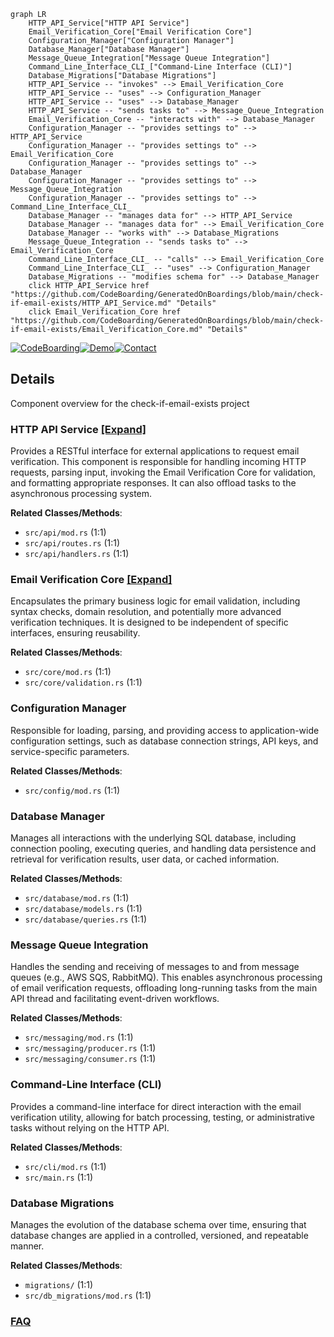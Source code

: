 ```mermaid
graph LR
    HTTP_API_Service["HTTP API Service"]
    Email_Verification_Core["Email Verification Core"]
    Configuration_Manager["Configuration Manager"]
    Database_Manager["Database Manager"]
    Message_Queue_Integration["Message Queue Integration"]
    Command_Line_Interface_CLI_["Command-Line Interface (CLI)"]
    Database_Migrations["Database Migrations"]
    HTTP_API_Service -- "invokes" --> Email_Verification_Core
    HTTP_API_Service -- "uses" --> Configuration_Manager
    HTTP_API_Service -- "uses" --> Database_Manager
    HTTP_API_Service -- "sends tasks to" --> Message_Queue_Integration
    Email_Verification_Core -- "interacts with" --> Database_Manager
    Configuration_Manager -- "provides settings to" --> HTTP_API_Service
    Configuration_Manager -- "provides settings to" --> Email_Verification_Core
    Configuration_Manager -- "provides settings to" --> Database_Manager
    Configuration_Manager -- "provides settings to" --> Message_Queue_Integration
    Configuration_Manager -- "provides settings to" --> Command_Line_Interface_CLI_
    Database_Manager -- "manages data for" --> HTTP_API_Service
    Database_Manager -- "manages data for" --> Email_Verification_Core
    Database_Manager -- "works with" --> Database_Migrations
    Message_Queue_Integration -- "sends tasks to" --> Email_Verification_Core
    Command_Line_Interface_CLI_ -- "calls" --> Email_Verification_Core
    Command_Line_Interface_CLI_ -- "uses" --> Configuration_Manager
    Database_Migrations -- "modifies schema for" --> Database_Manager
    click HTTP_API_Service href "https://github.com/CodeBoarding/GeneratedOnBoardings/blob/main/check-if-email-exists/HTTP_API_Service.md" "Details"
    click Email_Verification_Core href "https://github.com/CodeBoarding/GeneratedOnBoardings/blob/main/check-if-email-exists/Email_Verification_Core.md" "Details"
```

[![CodeBoarding](https://img.shields.io/badge/Generated%20by-CodeBoarding-9cf?style=flat-square)](https://github.com/CodeBoarding/CodeBoarding)[![Demo](https://img.shields.io/badge/Try%20our-Demo-blue?style=flat-square)](https://www.codeboarding.org/demo)[![Contact](https://img.shields.io/badge/Contact%20us%20-%20contact@codeboarding.org-lightgrey?style=flat-square)](mailto:contact@codeboarding.org)

## Details

Component overview for the check-if-email-exists project

### HTTP API Service [[Expand]](./HTTP_API_Service.md)
Provides a RESTful interface for external applications to request email verification. This component is responsible for handling incoming HTTP requests, parsing input, invoking the Email Verification Core for validation, and formatting appropriate responses. It can also offload tasks to the asynchronous processing system.


**Related Classes/Methods**:

- `src/api/mod.rs` (1:1)
- `src/api/routes.rs` (1:1)
- `src/api/handlers.rs` (1:1)


### Email Verification Core [[Expand]](./Email_Verification_Core.md)
Encapsulates the primary business logic for email validation, including syntax checks, domain resolution, and potentially more advanced verification techniques. It is designed to be independent of specific interfaces, ensuring reusability.


**Related Classes/Methods**:

- `src/core/mod.rs` (1:1)
- `src/core/validation.rs` (1:1)


### Configuration Manager
Responsible for loading, parsing, and providing access to application-wide configuration settings, such as database connection strings, API keys, and service-specific parameters.


**Related Classes/Methods**:

- `src/config/mod.rs` (1:1)


### Database Manager
Manages all interactions with the underlying SQL database, including connection pooling, executing queries, and handling data persistence and retrieval for verification results, user data, or cached information.


**Related Classes/Methods**:

- `src/database/mod.rs` (1:1)
- `src/database/models.rs` (1:1)
- `src/database/queries.rs` (1:1)


### Message Queue Integration
Handles the sending and receiving of messages to and from message queues (e.g., AWS SQS, RabbitMQ). This enables asynchronous processing of email verification requests, offloading long-running tasks from the main API thread and facilitating event-driven workflows.


**Related Classes/Methods**:

- `src/messaging/mod.rs` (1:1)
- `src/messaging/producer.rs` (1:1)
- `src/messaging/consumer.rs` (1:1)


### Command-Line Interface (CLI)
Provides a command-line interface for direct interaction with the email verification utility, allowing for batch processing, testing, or administrative tasks without relying on the HTTP API.


**Related Classes/Methods**:

- `src/cli/mod.rs` (1:1)
- `src/main.rs` (1:1)


### Database Migrations
Manages the evolution of the database schema over time, ensuring that database changes are applied in a controlled, versioned, and repeatable manner.


**Related Classes/Methods**:

- `migrations/` (1:1)
- `src/db_migrations/mod.rs` (1:1)




### [FAQ](https://github.com/CodeBoarding/GeneratedOnBoardings/tree/main?tab=readme-ov-file#faq)